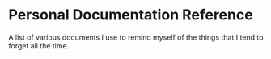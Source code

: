 # Personal Documentation Reference

A list of various documents I use to remind myself of the things that I tend to forget all the time.  
